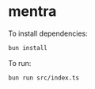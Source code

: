 # mentra

To install dependencies:

```bash
bun install
```

To run:

```bash
bun run src/index.ts
```
